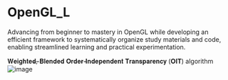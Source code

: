# OpenGL_L
Advancing from beginner to mastery in OpenGL while developing an efficient framework to systematically organize study materials and code, enabling streamlined learning and practical experimentation.

𝐖𝐞𝐢𝐠𝐡𝐭𝐞𝐝̵̵̵,̵̵̵ 𝐁𝐥𝐞𝐧𝐝𝐞𝐝 𝐎𝐫𝐝𝐞𝐫̵̵̵-̵̵̵𝐈𝐧𝐝𝐞𝐩𝐞𝐧𝐝𝐞𝐧𝐭 𝐓𝐫𝐚𝐧𝐬𝐩𝐚𝐫𝐞𝐧𝐜𝐲 (𝐎𝐈𝐓)  algorithm
![image](https://github.com/user-attachments/assets/fe162d80-ee96-4fae-9486-342d0c0c1e6d)
